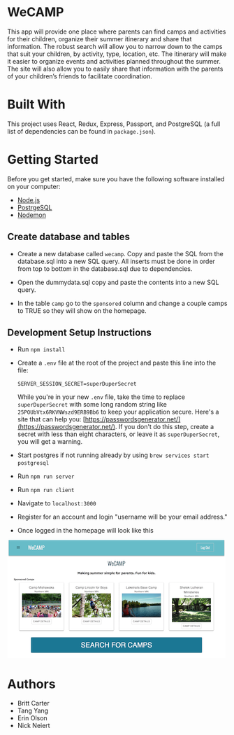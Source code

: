 # WeCAMP

This app will provide one place where parents can find camps and activities for their children, organize their summer itinerary and share that information. The robust search will allow you to narrow down to the camps that suit your children, by activity, type, location, etc. The itinerary will make it easier to organize events and activities planned throughout the summer. The site will also allow you to easily share that information with the parents of your children’s friends to facilitate coordination. 

# Built With

This project uses React, Redux, Express, Passport, and PostgreSQL (a full list of dependencies can be found in `package.json`).


# Getting Started

Before you get started, make sure you have the following software installed on your computer:

- [Node.js](https://nodejs.org/en/)
- [PostrgeSQL](https://www.postgresql.org/)
- [Nodemon](https://nodemon.io/)

## Create database and tables

* Create a new database called `wecamp`. Copy and paste the SQL from the database.sql into a
new SQL query. All inserts must be done in order from top to bottom in the database.sql due to dependencies. 

* Open the dummydata.sql copy and paste the contents into a new SQL query. 

* In the table `camp` go to the `sponsored` column and change a couple camps to TRUE so they will show on the homepage. 


## Development Setup Instructions

* Run `npm install`
* Create a `.env` file at the root of the project and paste this line into the file:
    ```
    SERVER_SESSION_SECRET=superDuperSecret
    ```
    While you're in your new `.env` file, take the time to replace `superDuperSecret` with some long random string like `25POUbVtx6RKVNWszd9ERB9Bb6` to keep your application secure. Here's a site that can help you: [https://passwordsgenerator.net/](https://passwordsgenerator.net/). If you don't do this step, create a secret with less than eight characters, or leave it as `superDuperSecret`, you will get a warning.

* Start postgres if not running already by using `brew services start postgresql`
* Run `npm run server`
* Run `npm run client`
* Navigate to `localhost:3000`
* Register for an account and login "username will be your email address."
* Once logged in the homepage will look like this

 ![HomePage](public/screenshots/homepage.png)



# Authors

* Britt Carter
* Tang Yang
* Erin Olson
* Nick Neiert





